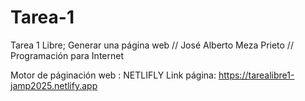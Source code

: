 # Tarea-1
Tarea 1 Libre; Generar una página web // José Alberto Meza Prieto // Programación para Internet

Motor de páginación web : NETLIFLY
Link página: https://tarealibre1-jamp2025.netlify.app
